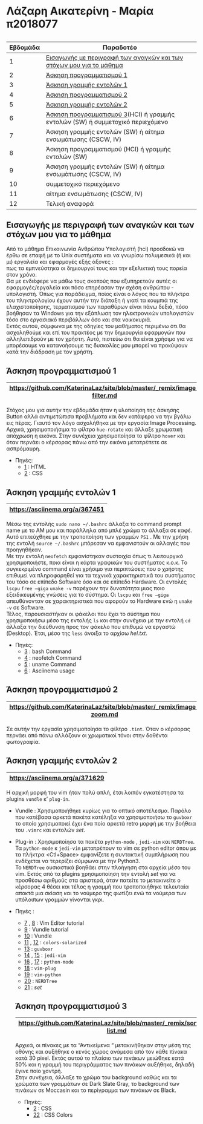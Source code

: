 # Λάζαρη Αικατερίνη - Μαρία  π2018077

##

| Εβδομάδα | Παραδοτέο |
| --- | --- |
| 1 | [Εισαγωγής με περιγραφή των αναγκών και των στόχων μου για το μάθημα](#εισαγωγής-με-περιγραφή-των-αναγκών-και-των-στόχων-μου-για-το-μάθημα)|
| 2 | [Άσκηση προγραμματισμού 1](#άσκηση-προγραμματισμού-1) | 
| 3 | [Άσκηση γραμμής εντολών 1](#άσκηση-γραμμής-εντολών-1) | 
| 4 | [Άσκηση προγραμματισμού 2](#άσκηση-προγραμματισμού-2) | 
| 5 | [Άσκηση γραμμής εντολών 2](#άσκηση-γραμμής-εντολών-2) | 
| 6 | [Άσκηση προγραμματισμού 3](#άσκηση-προγραμματισμού-3 )(HCI) ή γραμμής εντολών (SW) ή συμμετοχικό περιεχόμενο | 
| 7 | Άσκηση γραμμής εντολών (SW) ή αίτημα ενσωμάτωσης (CSCW, IV) | 
| 8 | Άσκηση προγραμματισμού (HCI) ή γραμμής εντολών (SW) | 
| 9 | Άσκηση γραμμής εντολών (SW) ή αίτημα ενσωμάτωσης (CSCW, IV) | 
| 10 | συμμετοχικό περιεχόμενο | 
| 11 | αίτημα ενσωμάτωσης (CSCW, IV) | 
| 12 | Τελική αναφορά | 

##
##
## Εισαγωγής με περιγραφή των αναγκών και των στόχων μου για το μάθημα

  Από το μάθημα Επικοινωνία Ανθρώπου Υπολογιστή (hci) προσδοκώ να έρθω σε επαφή με το Unix συστήματα και να γνωρίσω πολυμεσικά (ή και μι) εργαλεία και εφαρμογές εξής άξονες :\
πως τα εμπνεύστηκα οι δημιουργοί τους και την εξελικτική τους πορεία στον χρόνο.\
  Θα με ενδιέφερε να μάθω τους σκοπούς που εξυπηρετούν αυτές οι εφαρμογές/εργαλεία και πόσο επηρέασαν την σχέση ανθρώπου - υπολογιστή. Όπως για παράδειγμα, ποίος είναι ο λόγος που τα πλήκτρα του πληκτρολογίου έχουν αυτήν την διάταξη ή γιατί τα κουμπιά της ελαχιστοποίησης, τερματισμού των παραθύρων είναι πάνω δεξιά, πόσο βοήθησαν τα Windows για την εξάπλωση τον ηλεκτρονικών υπολογιστών τόσο στο εργασιακό περιβάλλων όσο και στα νοικοκυριά.    
  Εκτός αυτού, σύμφωνα με της οδηγίες του μαθήματος περιμένω ότι θα ασχοληθούμε και επί του πρακτέος με την δημιουργία εφαρμογών που αλληλεπιδρούν με τον χρήστη.  Αυτό, πιστεύω ότι θα είναι χρήσιμο για να μπορέσουμε να κατανοήσουμε τις δυσκολίες μου μπορεί να προκύψουν κατά την διάδραση με τον χρήστη.   

##
##
## Άσκηση προγραμματισμού 1

|https://github.com/KaterinaLaz/site/blob/master/_remix/image-filter.md|
| --- |

  Στόχος μου για αυτήν την εβδομάδα ήταν η υλοποίηση της άσκησης Button αλλά αντιμετώπισα προβλήματα και δεν κατάφερα να την βγάλω εις πέρας. Γιαυτό τον λόγο ασχολήθηκα με την εργασία Image Processing.
Αρχικά, χρησιμοποιήσιμα το φίλτρο `hue-rotate` και άλλαξε χρωματική απόχρωση η εικόνα. Στην συνέχεια χρησιμοποίησα το φίλτρο `hover` και όταν περνάει ο κέρσορας πάνω από την εικόνα μετατρέπετε σε ασπρόμαυρη. 

* Πηγές: 
  - [1](https://www.w3schools.com/html/default.asp) : HTML 
  - [2](https://www.w3schools.com/css/default.asp)  : CSS



##
##
## Άσκηση γραμμής εντολών 1

|https://asciinema.org/a/367451|
| --- |

  Μέσω της εντολής  `sudo nano ~/.bashrc`  άλλαξα το command prompt name με το ΑΜ μου και παράλληλα από μπλέ χρώμα το άλλαξα σε καφέ. Αυτό επιτεύχθηκε με την τροποποίηση των γραμμών  `PS1` . Με την χρήση της εντολή  `source ~/.bashrc`  μπόρεσαν να εμφανιστούν  οι αλλαγές που προηγηθήκαν. \
  Με την εντολή  `neofetch`  εμφανίστηκαν συστοιχία όπως τι λειτουργικό χρησιμοποιήστε, ποια είναι η κάρτα γραφικών του συστήματος κ.ο.κ. Το συγκεκριμένο command είναι χρήσιμο για περιπτώσεις που ο χρήστης επιθυμεί να πληροφορηθεί για τα τεχνικά χαρακτηριστικά του συστήματος του τόσο σε επίπεδο Software όσο και σε επίπεδο Hardware. Οι εντολές  `lscpu`  `free –giga`  `unake -v`  παρέχουν την δυνατότητα μιας ποιο εξειδικευμένης γνώσεις για το σύστημα. Οι  `lscpu`  και  `free –giga`  απευθύνονταν σε χαρακτηριστικά που αφορούν το Hardware ενώ  η  `unake -v`  σε Software. \
  Τέλος, παρουσιαστήκαν οι φάκελοι που έχει το σύστημα που χρησιμοποιήσω μέσο της εντολής  `ls`  και στην συνέχεια με την εντολή  `cd`  άλλαξα την διεύθυνση προς τον φάκελο που επιθυμώ να εργαστώ (Desktop). Έτσι, μέσο της  `less`  άνοιξα το αρχίσω *hel.txt*. 
  * Πηγές: 
    - [3](https://phoenixnap.com/kb/change-bash-prompt-linux) :  bash Command
    - [4](https://www.cyberciti.biz/howto/neofetch-awesome-system-info-bash-script-for-linux-unix-macos/)  : neofetch Command
    - [5](https://www.computerhope.com/unix/uuname.htm) : uname Command
    - [6](https://asciinema.org/docs/usage) : Asciinema usage

##
##
## Άσκηση προγραμματισμού 2

|https://github.com/KaterinaLaz/site/blob/master/_remix/image-zoom.md |
| --- |

  Σε αυτήν την εργασία χρησιμοποίησα το φίλτρο `.tint`. Όταν ο κέρσορας περνάει από πάνω αλλάζουν οι χρωματικοί τόνοι στην δοθέντα φωτογραφία. 

##
##
## Άσκηση γραμμής εντολών 2
|https://asciinema.org/a/371629|
| --- |

  Η αρχική μορφή του vim ήταν πολύ απλή, έτσι λοιπόν εγκατέστησα τα plugins `vundle` κ’ `plug-in`.
  * Vundle : 
      Xρησιμοποιήθηκε κυρίως για το οπτικό αποτέλεσμα. 
      Παρόλο που κατέβασα αρκετά πακέτα κατέληξα να χρησιμοποιήσω το `guvboxr` το οποίο χρησιμοποιεί έχει ένα ποίο αρκετά retro μορφή με την βοήθεια του `.vimrc` και εντολών *set*.
  * Plug-in :
      Χρησιμοποίησα τα πακέτα `python-mode` , `jedi-vim` και `NERDTree`. 
      Τα  `python-mode` κ `jedi-vim`  μετατρέπουν το vim σε python editor όπου με τα πλήκτρα <Ctl+Space> εμφανίζετε η συντακτική συμπλήρωση που ενδέχεται να τερερίζει σύμφωνα με την Python3.  
      Το `NERDTree` ουσιαστικά βοηθάει στην πλοήγηση στα αρχεία μέσο του vim.
 Εκτός από τα plugins χρησιμοποίηση την εντολή *set* για να προσθέσω αριθμούς στα αριστερά, όταν πατείτε το <Tab> μετακινείτε ο κέρσορας 4 θέσει και τέλος η γραμμή που τροποποιήθηκε τελευταία αποκτά μια σκίαση και το νούμερο της φωτίζει ενώ τα νούμερα των υπόλοιπων γραμμών γίνονται γκρι. 
      
   * Πηγές : 
      - [7](https://staff.washington.edu/rells/R110/) , [8](https://linuxhint.com/vimrc_tutorial/) : Vim Editor tutorial
      - [9](https://linuxhint.com/vim-vundle-tutorial/) : Vundle tutorial
      - [10](https://github.com/VundleVim/Vundle.vim) : Vundle
      - [11](https://vimawesome.com/plugin/vim-colors-solarized-ours) , [12](https://github.com/altercation/vim-colors-solarized) : `colors-solarized`  
      - [13](https://vimawesome.com/plugin/guvboxr) : `guvboxr`
      - [14](http://i05nagai.github.io/memorandum/vim/jedi_vim.html) , [15](https://github.com/davidhalter/jedi-vim) : `jedi-vim` 
      - [16](https://github.com/python-mode/python-mode) , [17](https://realpython.com/vim-and-python-a-match-made-in-heaven/) : `python-mode` 
      - [18](https://github.com/junegunn/vim-plug) : `vim-plug` 
      - [19](https://github.com/Vimjas/vim-python-pep8-indent) : `vim-python` 
      - [20](https://vimawesome.com/plugin/nerdtree-red) : `NERDTree`
      - [21](https://linuxhint.com/configure_vim_vimrc/) : *set*
      
      ##
      ##
      ## Άσκηση προγραμματισμού 3 
      | https://github.com/KaterinaLaz/site/blob/master/_remix/sortable-list.md |
      | --- |
      
      Αρχικά, οι πίνακες με τα “Αντικείμενα “ μετακινήθηκαν στην μέση της οθόνης και αυξήθηκε ο κενός χώρος ανάμεσα από τον κάθε πίνακα κατά 30 pixel. Εκτός αυτού το πλαίσιο των πινάκων μειώθηκε κατά 50% και η γραμμή του περιγράμματος των πινάκων αυξήθηκε, δηλαδή έγινε ποίο χοντρή. \
      Στην συνέχεια, άλλαξε το χρώμα του background καθώς και τα χρώματα των γραμμάτων σε Dark Slate Gray, το background των πινάκων σε Moccasin και το περίγραμμα των πινάκων σε Black. 
      
      * Πηγές:
        - [2](https://www.w3schools.com/css/default.asp) : CSS
        - [22](https://www.w3schools.com/cssref/css_colors.asp) : CSS Colors
      
      

  




  
